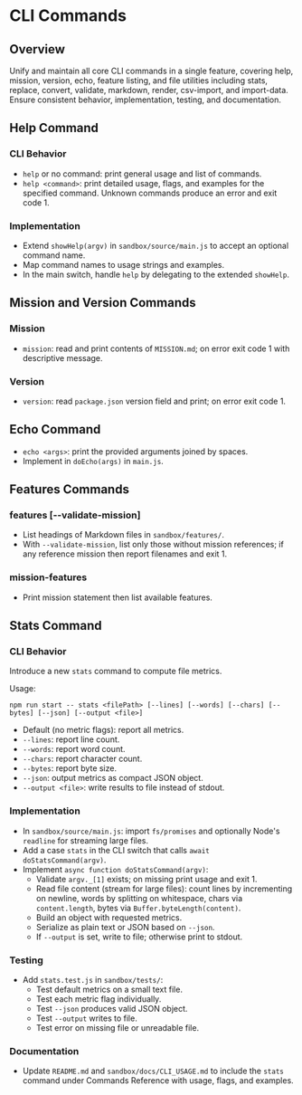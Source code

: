 # CLI Commands

## Overview

Unify and maintain all core CLI commands in a single feature, covering help, mission, version, echo, feature listing, and file utilities including stats, replace, convert, validate, markdown, render, csv-import, and import-data. Ensure consistent behavior, implementation, testing, and documentation.

## Help Command

### CLI Behavior

- `help` or no command: print general usage and list of commands.
- `help <command>`: print detailed usage, flags, and examples for the specified command. Unknown commands produce an error and exit code 1.

### Implementation

- Extend `showHelp(argv)` in `sandbox/source/main.js` to accept an optional command name.
- Map command names to usage strings and examples.
- In the main switch, handle `help` by delegating to the extended `showHelp`.

## Mission and Version Commands

### Mission

- `mission`: read and print contents of `MISSION.md`; on error exit code 1 with descriptive message.

### Version

- `version`: read `package.json` version field and print; on error exit code 1.

## Echo Command

- `echo <args>`: print the provided arguments joined by spaces.
- Implement in `doEcho(args)` in `main.js`.

## Features Commands

### features [--validate-mission]

- List headings of Markdown files in `sandbox/features/`.
- With `--validate-mission`, list only those without mission references; if any reference mission then report filenames and exit 1.

### mission-features

- Print mission statement then list available features.

## Stats Command

### CLI Behavior

Introduce a new `stats` command to compute file metrics.

Usage:

    npm run start -- stats <filePath> [--lines] [--words] [--chars] [--bytes] [--json] [--output <file>]

- Default (no metric flags): report all metrics.
- `--lines`: report line count.
- `--words`: report word count.
- `--chars`: report character count.
- `--bytes`: report byte size.
- `--json`: output metrics as compact JSON object.
- `--output <file>`: write results to file instead of stdout.

### Implementation

- In `sandbox/source/main.js`: import `fs/promises` and optionally Node's `readline` for streaming large files.
- Add a case `stats` in the CLI switch that calls `await doStatsCommand(argv)`.
- Implement `async function doStatsCommand(argv)`:
  - Validate `argv._[1]` exists; on missing print usage and exit 1.
  - Read file content (stream for large files): count lines by incrementing on newline, words by splitting on whitespace, chars via `content.length`, bytes via `Buffer.byteLength(content)`.
  - Build an object with requested metrics.
  - Serialize as plain text or JSON based on `--json`.
  - If `--output` is set, write to file; otherwise print to stdout.

### Testing

- Add `stats.test.js` in `sandbox/tests/`:
  - Test default metrics on a small text file.
  - Test each metric flag individually.
  - Test `--json` produces valid JSON object.
  - Test `--output` writes to file.
  - Test error on missing file or unreadable file.

### Documentation

- Update `README.md` and `sandbox/docs/CLI_USAGE.md` to include the `stats` command under Commands Reference with usage, flags, and examples.